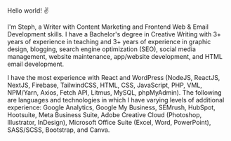 Hello world! :v:

I'm Steph, a Writer with Content Marketing and Frontend Web & Email Development skills. I have a Bachelor's degree in Creative Writing with 3+ years of experience in teaching and 3+ years of experience in graphic design, blogging, search engine optimization (SEO), social media management, website maintenance, app/website development, and HTML email development.

I have the most experience with React and WordPress (NodeJS, ReactJS, NextJS, Firebase, TailwindCSS, HTML, CSS, JavaScript, PHP, VML, NPM/Yarn, Axios, Fetch API, Litmus, MySQL, phpMyAdmin). The following are languages and technologies in which I have varying levels of additional experience: Google Analytics, Google My Business, SEMrush, HubSpot, Hootsuite, Meta Business Suite, Adobe Creative Cloud (Photoshop, Illustrator, InDesign), Microsoft Office Suite (Excel, Word, PowerPoint), SASS/SCSS, Bootstrap, and Canva.
